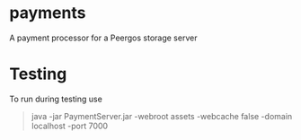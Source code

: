 # payments
A payment processor for a Peergos storage server


# Testing
To run during testing use
> java -jar PaymentServer.jar -webroot assets -webcache false -domain localhost -port 7000
